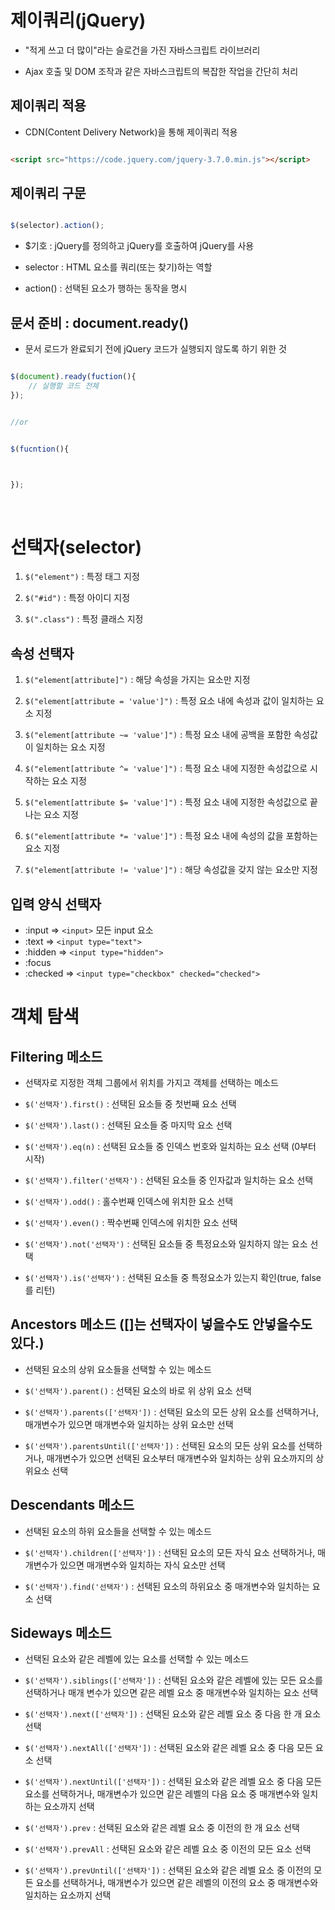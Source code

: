 # 제이쿼리(jQuery)


- "적게 쓰고 더 많이"라는 슬로건을 가진 자바스크립트 라이브러리

- Ajax 호출 및 DOM 조작과 같은 자바스크립트의 복잡한 작업을 간단히 처리


## 제이쿼리 적용


- CDN(Content Delivery Network)을 통해 제이쿼리 적용


```html

<script src="https://code.jquery.com/jquery-3.7.0.min.js"></script>

```


## 제이쿼리 구문


```js

$(selector).action();

```



- $기호 : jQuery를 정의하고 jQuery를 호출하여 jQuery를 사용

- selector : HTML 요소를 쿼리(또는 찾기)하는 역할

- action() : 선택된 요소가 행하는 동작을 명시


## 문서 준비 : document.ready()


- 문서 로드가 완료되기 전에 jQuery 코드가 실행되지 않도록 하기 위한 것

```js

$(document).ready(fuction(){
    // 실행할 코드 전체
});


//or


$(fucntion(){



});

```


<br>


# 선택자(selector)


1. `$("element")` : 특정 태그 지정

2. `$("#id")` : 특정 아이디 지정

3. `$(".class")` : 특정 클래스 지정


## 속성 선택자


1. `$("element[attribute]")` : 해당 속성을 가지는 요소만 지정

2. `$("element[attribute = 'value']")` : 특정 요소 내에 속성과 값이 일치하는 요소 지정

3. `$("element[attribute ~= 'value']")` : 특정 요소 내에 공백을 포함한 속성값이 일치하는 요소 지정

4. `$("element[attribute ^= 'value']")` : 특정 요소 내에 지정한 속성값으로 시작하는 요소 지정

5. `$("element[attribute $= 'value']")` : 특정 요소 내에 지정한 속성값으로 끝나는 요소 지정

6. `$("element[attribute *= 'value']")` : 특정 요소 내에 속성의 값을 포함하는 요소 지정

7. `$("element[attribute != 'value']")` : 해당 속성값을 갖지 않는 요소만 지정


## 입력 양식 선택자


- :input => `<input>` 모든 input 요소
- :text => `<input type="text">` 
- :hidden => `<input type="hidden">`
- :focus
- :checked => `<input type="checkbox" checked="checked">` 


# 객체 탐색


## Filtering 메소드


- 선택자로 지정한 객체 그룹에서 위치를 가지고 객체를 선택하는 메소드

- `$('선택자').first()` : 선택된 요소들 중 첫번째 요소 선택

- `$('선택자').last()` : 선택된 요소들 중 마지막 요소 선택

- `$('선택자').eq(n)` : 선택된 요소들 중 인덱스 번호와 일치하는 요소 선택 (0부터 시작)

- `$('선택자').filter('선택자')` : 선택된 요소들 중 인자값과 일치하는 요소 선택

- `$('선택자').odd()` : 홀수번째 인덱스에 위치한 요소 선택

- `$('선택자').even()` : 짝수번째 인덱스에 위치한 요소 선택

- `$('선택자').not('선택자')` : 선택된 요소들 중 특정요소와 일치하지 않는 요소 선택

- `$('선택자').is('선택자')` : 선택된 요소들 중 특정요소가 있는지 확인(true, false를 리턴)



## Ancestors 메소드 ([]는 선택자이 넣을수도 안넣을수도 있다.)


- 선택된 요소의 상위 요소들을 선택할 수 있는 메소드

- `$('선택자').parent()` : 선택된 요소의 바로 위 상위 요소 선택

- `$('선택자').parents(['선택자'])` : 선택된 요소의 모든 상위 요소를 선택하거나, 매개변수가 있으면 매개변수와 일치하는 상위 요소만 선택

- `$('선택자').parentsUntil(['선택자'])` : 선택된 요소의 모든 상위 요소를 선택하거나, 매개변수가 있으면 선택된 요소부터 매개변수와 일치하는 상위 요소까지의 상위요소 선택


## Descendants 메소드


- 선택된 요소의 하위 요소들을 선택할 수 있는 메소드

- `$('선택자').children(['선택자'])` : 선택된 요소의 모든 자식 요소 선택하거나, 매개변수가 있으면 매개변수와 일치하는 자식 요소만 선택

- `$('선택자').find('선택자')` : 선택된 요소의 하위요소 중 매개변수와 일치하는 요소 선택


## Sideways 메소드


- 선택된 요소와 같은 레벨에 있는 요소를 선택할 수 있는 메소드

- `$('선택자').siblings(['선택자'])` : 선택된 요소와 같은 레벨에 있는 모든 요소를 선택하거나 매개 변수가 있으면 같은 레벨 요소 중 매개변수와 일치하는 요소 선택

- `$('선택자').next(['선택자'])` : 선택된 요소와 같은 레벨 요소 중 다음 한 개 요소 선택

- `$('선택자').nextAll(['선택자'])` : 선택된 요소와 같은 레벨 요소 중 다음 모든 요소 선택

- `$('선택자').nextUntil(['선택자'])` : 선택된 요소와 같은 레벨 요소 중 다음 모든 요소를 선택하거나, 매개변수가 있으면 같은 레벨의 다음 요소 중 매개변수와 일치하는 요소까지 선택

- `$('선택자').prev` : 선택된 요소와 같은 레벨 요소 중 이전의 한 개 요소 선택

- `$('선택자').prevAll` : 선택된 요소와 같은 레벨 요소 중 이전의 모든 요소 선택

- `$('선택자').prevUntil(['선택자'])` : 선택된 요소와 같은 레벨 요소 중 이전의 모든 요소를 선택하거나, 매개변수가 있으면 같은 레벨의 이전의 요소 중 매개변수와 일치하는 요소까지 선택